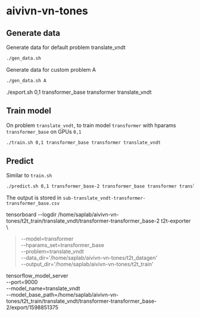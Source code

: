 # aivivn-vn-tones

## Generate data
Generate data for default problem translate_vndt
```bash
./gen_data.sh
```

Generate data for custom problem A
```bash
./gen_data.sh A
```
./export.sh 0,1 transformer_base transformer translate_vndt


## Train model
On problem `translate_vndt`, to train model `transformer` with hparams `transformer_base` on GPUs `0,1`
```bash
./train.sh 0,1 transformer_base transformer translate_vndt
```

## Predict
Similar to `train.sh`
```bash
./predict.sh 0,1 transformer_base-2 transformer_base transformer translate_vndt
```

The output is stored in `sub-translate_vndt-transformer-transformer_base.csv`

tensorboard --logdir /home/saplab/aivivn-vn-tones/t2t_train/translate_vndt/transformer-transformer_base-2
t2t-exporter \
> --model=transformer \
>  --hparams_set=transformer_base \
> --problem=translate_vndt\
> --data_dir='/home/saplab/aivivn-vn-tones/t2t_datagen' \
> --output_dir='/home/saplab/aivivn-vn-tones/t2t_train'

tensorflow_model_server \
  --port=9000 \
  --model_name=translate_vndt \
  --model_base_path=/home/saplab/aivivn-vn-tones/t2t_train/translate_vndt/transformer-transformer_base-2/export/1598851375

